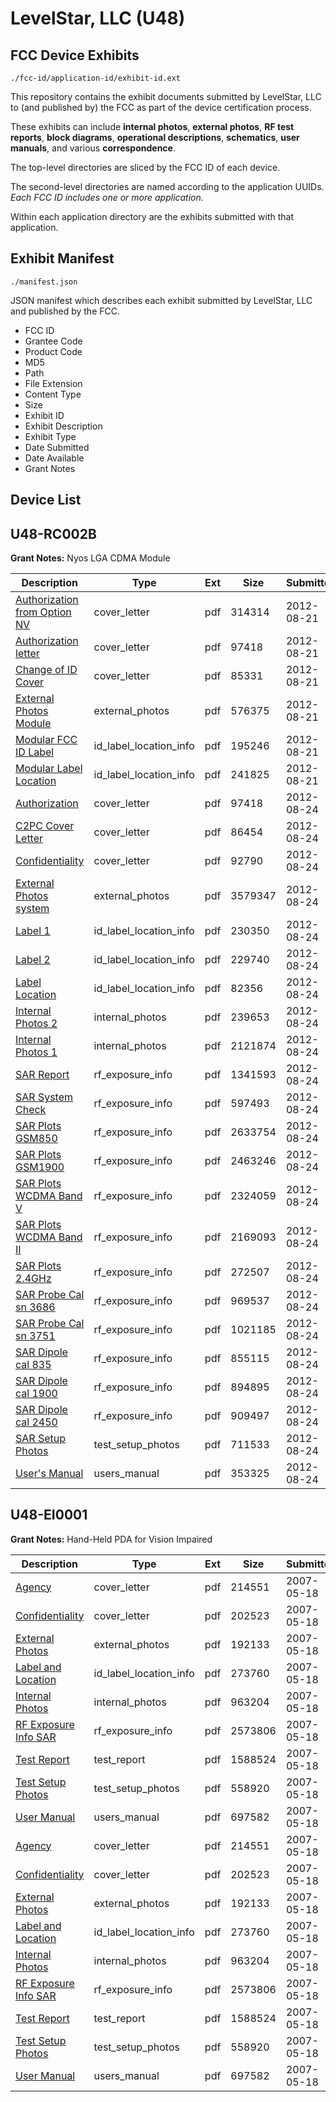 # LevelStar, LLC (U48)
## FCC Device Exhibits

```
./fcc-id/application-id/exhibit-id.ext
```

This repository contains the exhibit documents submitted by LevelStar, LLC to (and published by) the FCC as part of the device certification process.

These exhibits can include **internal photos**, **external photos**, **RF test reports**, **block diagrams**, **operational descriptions**, **schematics**, **user manuals**, and various **correspondence**.

The top-level directories are sliced by the FCC ID of each device.

The second-level directories are named according to the application UUIDs. *Each FCC ID includes one or more application.*

Within each application directory are the exhibits submitted with that application. 

## Exhibit Manifest

```
./manifest.json
```

JSON manifest which describes each exhibit submitted by LevelStar, LLC and published by the FCC.

- FCC ID
- Grantee Code
- Product Code
- MD5
- Path
- File Extension
- Content Type
- Size
- Exhibit ID
- Exhibit Description
- Exhibit Type
- Date Submitted
- Date Available
- Grant Notes

## Device List
## U48-RC002B
**Grant Notes:** Nyos LGA CDMA Module

| Description | Type | Ext | Size | Submitted | Available |
| ----------- | ---- | --- | ---- | --------- | --------- |
| [Authorization from Option NV](U48-RC002B/4166a208750124b8b16c5e3c092bb66b/1771383.pdf) | cover_letter | pdf | 314314 | 2012-08-21 | 2012-08-21 |
| [Authorization letter](U48-RC002B/4166a208750124b8b16c5e3c092bb66b/1771384.pdf) | cover_letter | pdf | 97418 | 2012-08-21 | 2012-08-21 |
| [Change of ID Cover](U48-RC002B/4166a208750124b8b16c5e3c092bb66b/1771385.pdf) | cover_letter | pdf | 85331 | 2012-08-21 | 2012-08-21 |
| [External Photos Module](U48-RC002B/4166a208750124b8b16c5e3c092bb66b/1474159.pdf) | external_photos | pdf | 576375 | 2012-08-21 | 2012-08-21 |
| [Modular FCC ID Label](U48-RC002B/4166a208750124b8b16c5e3c092bb66b/1771386.pdf) | id_label_location_info | pdf | 195246 | 2012-08-21 | 2012-08-21 |
| [Modular Label Location](U48-RC002B/4166a208750124b8b16c5e3c092bb66b/1771387.pdf) | id_label_location_info | pdf | 241825 | 2012-08-21 | 2012-08-21 |
| [Authorization](U48-RC002B/37c79578295ac9c13fe54d365ffa0d2f/1771384.pdf) | cover_letter | pdf | 97418 | 2012-08-24 | 2012-08-24 |
| [C2PC Cover Letter](U48-RC002B/37c79578295ac9c13fe54d365ffa0d2f/1774446.pdf) | cover_letter | pdf | 86454 | 2012-08-24 | 2012-08-24 |
| [Confidentiality](U48-RC002B/37c79578295ac9c13fe54d365ffa0d2f/1774447.pdf) | cover_letter | pdf | 92790 | 2012-08-24 | 2012-08-24 |
| [External Photos system](U48-RC002B/37c79578295ac9c13fe54d365ffa0d2f/1774439.pdf) | external_photos | pdf | 3579347 | 2012-08-24 | 2013-01-31 |
| [Label 1](U48-RC002B/37c79578295ac9c13fe54d365ffa0d2f/1774443.pdf) | id_label_location_info | pdf | 230350 | 2012-08-24 | 2012-08-24 |
| [Label 2](U48-RC002B/37c79578295ac9c13fe54d365ffa0d2f/1774444.pdf) | id_label_location_info | pdf | 229740 | 2012-08-24 | 2012-08-24 |
| [Label Location](U48-RC002B/37c79578295ac9c13fe54d365ffa0d2f/1774448.pdf) | id_label_location_info | pdf | 82356 | 2012-08-24 | 2012-08-24 |
| [Internal Photos 2](U48-RC002B/37c79578295ac9c13fe54d365ffa0d2f/1774440.pdf) | internal_photos | pdf | 239653 | 2012-08-24 | 2013-01-31 |
| [Internal Photos 1](U48-RC002B/37c79578295ac9c13fe54d365ffa0d2f/1774441.pdf) | internal_photos | pdf | 2121874 | 2012-08-24 | 2013-01-31 |
| [SAR Report](U48-RC002B/37c79578295ac9c13fe54d365ffa0d2f/1774418.pdf) | rf_exposure_info | pdf | 1341593 | 2012-08-24 | 2012-08-24 |
| [SAR System Check](U48-RC002B/37c79578295ac9c13fe54d365ffa0d2f/1774419.pdf) | rf_exposure_info | pdf | 597493 | 2012-08-24 | 2012-08-24 |
| [SAR Plots GSM850](U48-RC002B/37c79578295ac9c13fe54d365ffa0d2f/1774420.pdf) | rf_exposure_info | pdf | 2633754 | 2012-08-24 | 2012-08-24 |
| [SAR Plots GSM1900](U48-RC002B/37c79578295ac9c13fe54d365ffa0d2f/1774421.pdf) | rf_exposure_info | pdf | 2463246 | 2012-08-24 | 2012-08-24 |
| [SAR Plots WCDMA Band V](U48-RC002B/37c79578295ac9c13fe54d365ffa0d2f/1774422.pdf) | rf_exposure_info | pdf | 2324059 | 2012-08-24 | 2012-08-24 |
| [SAR Plots WCDMA Band II](U48-RC002B/37c79578295ac9c13fe54d365ffa0d2f/1774423.pdf) | rf_exposure_info | pdf | 2169093 | 2012-08-24 | 2012-08-24 |
| [SAR Plots 2.4GHz](U48-RC002B/37c79578295ac9c13fe54d365ffa0d2f/1774424.pdf) | rf_exposure_info | pdf | 272507 | 2012-08-24 | 2012-08-24 |
| [SAR Probe Cal sn 3686](U48-RC002B/37c79578295ac9c13fe54d365ffa0d2f/1755460.pdf) | rf_exposure_info | pdf | 969537 | 2012-08-24 | 2012-08-24 |
| [SAR Probe Cal sn 3751](U48-RC002B/37c79578295ac9c13fe54d365ffa0d2f/1642938.pdf) | rf_exposure_info | pdf | 1021185 | 2012-08-24 | 2012-08-24 |
| [SAR Dipole cal 835](U48-RC002B/37c79578295ac9c13fe54d365ffa0d2f/1765521.pdf) | rf_exposure_info | pdf | 855115 | 2012-08-24 | 2012-08-24 |
| [SAR Dipole cal 1900](U48-RC002B/37c79578295ac9c13fe54d365ffa0d2f/1733597.pdf) | rf_exposure_info | pdf | 894895 | 2012-08-24 | 2012-08-24 |
| [SAR Dipole cal 2450](U48-RC002B/37c79578295ac9c13fe54d365ffa0d2f/1656814.pdf) | rf_exposure_info | pdf | 909497 | 2012-08-24 | 2012-08-24 |
| [SAR Setup Photos](U48-RC002B/37c79578295ac9c13fe54d365ffa0d2f/1774438.pdf) | test_setup_photos | pdf | 711533 | 2012-08-24 | 2013-01-31 |
| [User's Manual](U48-RC002B/37c79578295ac9c13fe54d365ffa0d2f/1774442.pdf) | users_manual | pdf | 353325 | 2012-08-24 | 2013-01-31 |
## U48-EI0001
**Grant Notes:** Hand-Held PDA for Vision Impaired

| Description | Type | Ext | Size | Submitted | Available |
| ----------- | ---- | --- | ---- | --------- | --------- |
| [Agency](U48-EI0001/796ed04904bf9ae2508501a009bafa42/793945.pdf) | cover_letter | pdf | 214551 | 2007-05-18 | 2007-05-19 |
| [Confidentiality](U48-EI0001/796ed04904bf9ae2508501a009bafa42/793946.pdf) | cover_letter | pdf | 202523 | 2007-05-18 | 2007-05-19 |
| [External Photos](U48-EI0001/796ed04904bf9ae2508501a009bafa42/793948.pdf) | external_photos | pdf | 192133 | 2007-05-18 | 2007-05-19 |
| [Label and Location](U48-EI0001/796ed04904bf9ae2508501a009bafa42/793950.pdf) | id_label_location_info | pdf | 273760 | 2007-05-18 | 2007-05-19 |
| [Internal Photos](U48-EI0001/796ed04904bf9ae2508501a009bafa42/793949.pdf) | internal_photos | pdf | 963204 | 2007-05-18 | 2007-05-19 |
| [RF Exposure Info SAR](U48-EI0001/796ed04904bf9ae2508501a009bafa42/793952.pdf) | rf_exposure_info | pdf | 2573806 | 2007-05-18 | 2007-05-19 |
| [Test Report](U48-EI0001/796ed04904bf9ae2508501a009bafa42/793954.pdf) | test_report | pdf | 1588524 | 2007-05-18 | 2007-05-19 |
| [Test Setup Photos](U48-EI0001/796ed04904bf9ae2508501a009bafa42/793955.pdf) | test_setup_photos | pdf | 558920 | 2007-05-18 | 2007-05-19 |
| [User Manual](U48-EI0001/796ed04904bf9ae2508501a009bafa42/793956.pdf) | users_manual | pdf | 697582 | 2007-05-18 | 2007-05-19 |
| [Agency](U48-EI0001/f1a46ee9f65fffaa74c0055c58165c3b/793945.pdf) | cover_letter | pdf | 214551 | 2007-05-18 | 2007-05-19 |
| [Confidentiality](U48-EI0001/f1a46ee9f65fffaa74c0055c58165c3b/793946.pdf) | cover_letter | pdf | 202523 | 2007-05-18 | 2007-05-19 |
| [External Photos](U48-EI0001/f1a46ee9f65fffaa74c0055c58165c3b/793948.pdf) | external_photos | pdf | 192133 | 2007-05-18 | 2007-05-19 |
| [Label and Location](U48-EI0001/f1a46ee9f65fffaa74c0055c58165c3b/793950.pdf) | id_label_location_info | pdf | 273760 | 2007-05-18 | 2007-05-19 |
| [Internal Photos](U48-EI0001/f1a46ee9f65fffaa74c0055c58165c3b/793949.pdf) | internal_photos | pdf | 963204 | 2007-05-18 | 2007-05-19 |
| [RF Exposure Info SAR](U48-EI0001/f1a46ee9f65fffaa74c0055c58165c3b/793952.pdf) | rf_exposure_info | pdf | 2573806 | 2007-05-18 | 2007-05-19 |
| [Test Report](U48-EI0001/f1a46ee9f65fffaa74c0055c58165c3b/793954.pdf) | test_report | pdf | 1588524 | 2007-05-18 | 2007-05-19 |
| [Test Setup Photos](U48-EI0001/f1a46ee9f65fffaa74c0055c58165c3b/793955.pdf) | test_setup_photos | pdf | 558920 | 2007-05-18 | 2007-05-19 |
| [User Manual](U48-EI0001/f1a46ee9f65fffaa74c0055c58165c3b/793956.pdf) | users_manual | pdf | 697582 | 2007-05-18 | 2007-05-19 |
